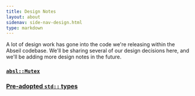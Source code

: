```yaml
---
title: Design Notes
layout: about
sidenav: side-nav-design.html
type: markdown
---
```


A lot of design work has gone into the code we're releasing within the Abseil
codebase. We'll be sharing several of our design decisions here, and we'll
be adding more design notes in the future.

### [`absl::Mutex`](mutex)

### [Pre-adopted `std::` types](dropin-types)
